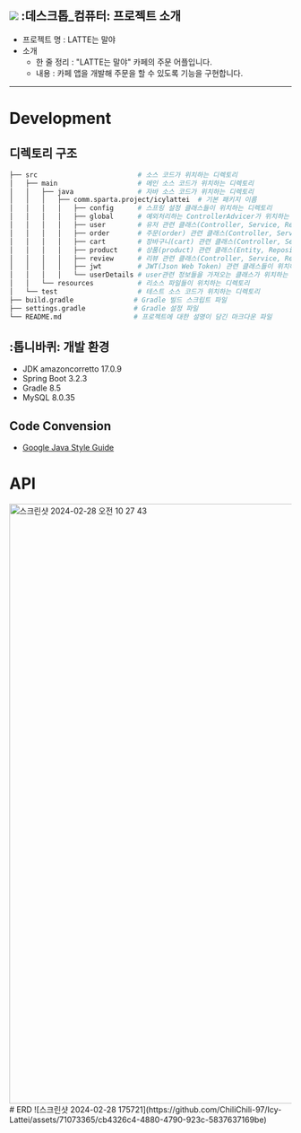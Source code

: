 ![](https://img.shields.io/badge/내일배움캠프-Spring팀과제-white.svg)
:데스크톱_컴퓨터: 프로젝트 소개
---
+ 프로젝트 명 : LATTE는 말야
+ 소개
    + 한 줄 정리 : "LATTE는 말야" 카페의 주문 어플입니다.
    + 내용 : 카페 앱을 개발해 주문을 할 수 있도록 기능을 구현합니다.
---
# Development
## 디렉토리 구조
```bash
├── src                         # 소스 코드가 위치하는 디렉토리
│   ├── main                    # 메인 소스 코드가 위치하는 디렉토리
│   │   ├── java                # 자바 소스 코드가 위치하는 디렉토리
│   │   │   ├── comm.sparta.project/icylattei  # 기본 패키지 이름
│   │   │   │   ├── config      # 스프링 설정 클래스들이 위치하는 디렉토리
│   │   │   │   ├── global      # 예외처리하는 ControllerAdvicer가 위치하는 디렉토리
│   │   │   │   ├── user        # 유저 관련 클래스(Controller, Service, Repository 등..)가 위치하는 디렉토리
│   │   │   │   ├── order       # 주문(order) 관련 클래스(Controller, Service, Repository 등..)가 위치하는 디렉토리
│   │   │   │   ├── cart        # 장바구니(cart) 관련 클래스(Controller, Service, Repository 등..)가 위치하는 디렉토리
│   │   │   │   ├── product     # 상품(product) 관련 클래스(Entity, Repository)가 위치하는 디렉토리
│   │   │   │   ├── review      # 리뷰 관련 클래스(Controller, Service, Repository 등..)가 위치하는 디렉토리
│   │   │   │   ├── jwt         # JWT(Json Web Token) 관련 클래스들이 위치하는 디렉토리
│   │   │   │   └── userDetails # user관련 정보들을 가져오는 클래스가 위치하는 디렉토리
│   │   └── resources           # 리소스 파일들이 위치하는 디렉토리
│   └── test                    # 테스트 소스 코드가 위치하는 디렉토리
├── build.gradle               # Gradle 빌드 스크립트 파일
├── settings.gradle            # Gradle 설정 파일
└── README.md                  # 프로젝트에 대한 설명이 담긴 마크다운 파일
```
## :톱니바퀴: 개발 환경
+ JDK amazoncorretto 17.0.9
+ Spring Boot 3.2.3
+ Gradle 8.5
+ MySQL 8.0.35
## Code Convension
+ [Google Java Style Guide](https://google.github.io/styleguide/javaguide.html)
# API
<img width="1069" alt="스크린샷 2024-02-28 오전 10 27 43" src="https://github.com/ChiliChili-97/Icy-Lattei/assets/120374640/4201e4bc-9435-44d1-8d1b-2694ac77b3ce">
# ERD
![스크린샷 2024-02-28 175721](https://github.com/ChiliChili-97/Icy-Lattei/assets/71073365/cb4326c4-4880-4790-923c-5837637169be)

